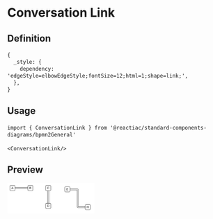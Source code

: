 # Conversation Link

## Definition

```
{
  _style: { 
    dependency: 'edgeStyle=elbowEdgeStyle;fontSize=12;html=1;shape=link;',
  },
}
```

## Usage

```
import { ConversationLink } from '@reactiac/standard-components-diagrams/bpmn2General'

<ConversationLink/>
```

## Preview

<img src="./conversation-link.png" width="200"/>
